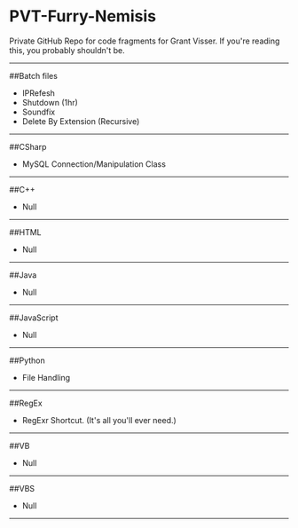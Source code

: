 PVT-Furry-Nemisis
======

Private GitHub Repo for code fragments for Grant Visser.
If you're reading this, you probably shouldn't be.

---

##Batch files
* IPRefesh
* Shutdown (1hr)
* Soundfix
* Delete By Extension (Recursive)

---

##CSharp
* MySQL Connection/Manipulation Class

---

##C++
* Null

---

##HTML
* Null

---

##Java
* Null

---

##JavaScript
* Null

---

##Python
* File Handling

---

##RegEx
* RegExr Shortcut. (It's all you'll ever need.)

---

##VB
* Null

---

##VBS
* Null

---
